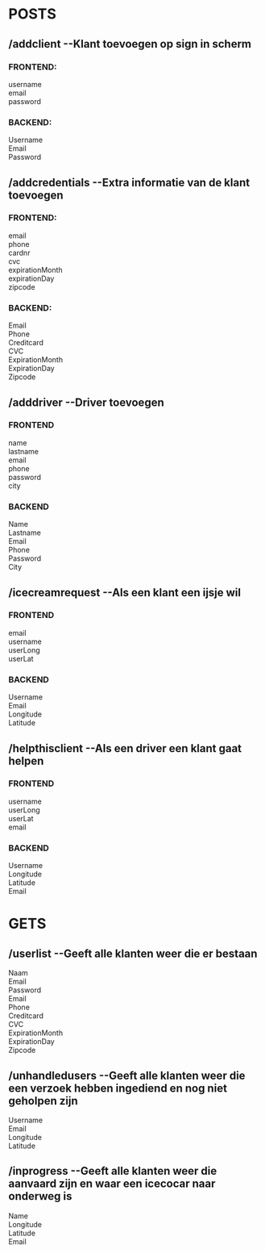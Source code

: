 # POSTS

## /addclient --Klant toevoegen op sign in scherm  
### FRONTEND:  
username  
email  
password  

### BACKEND: 
Username  
Email  
Password  

## /addcredentials --Extra informatie van de klant toevoegen
### FRONTEND:  
email  
phone  
cardnr  
cvc  
expirationMonth  
expirationDay  
zipcode  

### BACKEND:   
Email  
Phone  
Creditcard  
CVC  
ExpirationMonth  
ExpirationDay  
Zipcode  

## /adddriver --Driver toevoegen
### FRONTEND  
name  
lastname  
email  
phone  
password  
city  

### BACKEND  
Name  
Lastname  
Email  
Phone  
Password  
City  


## /icecreamrequest --Als een klant een ijsje wil
### FRONTEND  
email  
username  
userLong  
userLat  

### BACKEND  
Username  
Email  
Longitude  
Latitude  


## /helpthisclient --Als een driver een klant gaat helpen
### FRONTEND  
username  
userLong  
userLat  
email  

### BACKEND 
Username  
Longitude  
Latitude  
Email  

# GETS

## /userlist --Geeft alle klanten weer die er bestaan
Naam  
Email  
Password  
Email  
Phone  
Creditcard  
CVC  
ExpirationMonth  
ExpirationDay  
Zipcode  

## /unhandledusers --Geeft alle klanten weer die een verzoek hebben ingediend en nog niet geholpen zijn
Username  
Email  
Longitude  
Latitude  

## /inprogress --Geeft alle klanten weer die aanvaard zijn en waar een icecocar naar onderweg is
Name  
Longitude  
Latitude  
Email  
